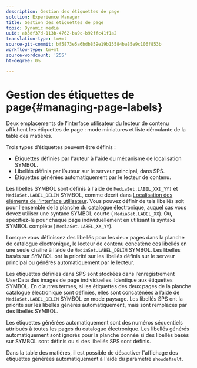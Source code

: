 ```yaml
---
description: Gestion des étiquettes de page
solution: Experience Manager
title: Gestion des étiquettes de page
topic: Dynamic media
uuid: ab3df37d-113b-4762-ba9c-b92ffc41f1a2
translation-type: tm+mt
source-git-commit: bf5873e5a6bdb859e19b15584ba85e9c106f853b
workflow-type: tm+mt
source-wordcount: '255'
ht-degree: 0%

---
```



# Gestion des étiquettes de page{#managing-page-labels}

Deux emplacements de l’interface utilisateur du lecteur de contenu affichent les étiquettes de page : mode miniatures et liste déroulante de la table des matières.

Trois types d’étiquettes peuvent être définis :

* Étiquettes définies par l&#39;auteur à l&#39;aide du mécanisme de localisation SYMBOL.
* Libellés définis par l’auteur sur le serveur principal, dans SPS.
* Étiquettes générées automatiquement par le lecteur de contenu.

Les libellés SYMBOL sont définis à l&#39;aide de `MediaSet.LABEL_XX[_YY]` et `MediaSet.LABEL_DELIM` SYMBOL, comme décrit dans [Localisation des éléments de l&#39;interface utilisateur](../../c-html5-s7-aem-asset-viewers/c-html5-20-ecatalog-viewer-about/c-html5-20-ecatalog-viewer-localization.md#concept-cbfc39344c494eb7b9f6a272cff0cc74). Vous pouvez définir de tels libellés soit pour l&#39;ensemble de la planche du catalogue électronique, auquel cas vous devez utiliser une syntaxe SYMBOL courte ( `MediaSet.LABEL_XX`). Ou, spécifiez-le pour chaque page individuellement en utilisant la syntaxe SYMBOL complète ( `MediaSet.LABEL_XX_YY`).

Lorsque vous définissez des libellés pour les deux pages dans la planche de catalogue électronique, le lecteur de contenu concatène ces libellés en une seule chaîne à l’aide de `MediaSet.LABEL_DELIM` SYMBOL. Les libellés basés sur SYMBOL ont la priorité sur les libellés définis sur le serveur principal ou générés automatiquement par le lecteur.

Les étiquettes définies dans SPS sont stockées dans l’enregistrement UserData des images de page individuelles. Identique aux étiquettes SYMBOL. En d’autres termes, si les étiquettes des deux pages de la planche catalogue électronique sont définies, elles sont concaténées à l’aide de `MediaSet.LABEL_DELIM` SYMBOL en mode paysage. Les libellés SPS ont la priorité sur les libellés générés automatiquement, mais sont remplacés par des libellés SYMBOL.

Les étiquettes générées automatiquement sont des numéros séquentiels attribués à toutes les pages du catalogue électronique. Les libellés générés automatiquement sont ignorés pour la planche donnée si des libellés basés sur SYMBOL sont définis ou si des libellés SPS sont définis.

Dans la table des matières, il est possible de désactiver l&#39;affichage des étiquettes générées automatiquement à l&#39;aide du paramètre `showdefault`.
